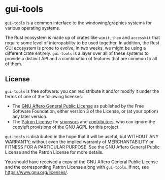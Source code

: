 # gui-tools

`gui-tools` is a common interface to the windowing/graphics systems for various operating systems.

The Rust ecosystem is made up of crates like `winit`, `theo` and `accesskit` that require some level of interopability to be used together. In addition, the Rust GUI ecosystem is prone to evolve; in two weeks, we might be using a different crate entirely. `gui-tools` is a layer over all of these systems to provide a distinct API and a combination of features that are common to all of them.

## License 

`gui-tools` is free software: you can redistribute it and/or modify it under the terms of one of the following licenses:

- The [GNU Affero General Public License](https://github.com/notgull/gui-tools/blob/main/LICENSE-AGPL.md) as published by the Free Software Foundation, either version 3 of the License, or (at your option) any later version.
- The [Patron License](https://github.com/notgull/gui-tools/blob/main/LICENSE-PATRON.md) for [sponsors](https://github.com/sponsors/notgull) and [contributors](https://github.com/notgull/gui-tools/graphs/contributors), who can ignore the copyleft provisions of the GNU AGPL for this project.

`gui-tools` is distributed in the hope that it will be useful, but WITHOUT ANY WARRANTY; without even the implied warranty of MERCHANTABILITY or FITNESS FOR A PARTICULAR PURPOSE. See the GNU Affero General Public License and the Patron License for more details.

You should have received a copy of the GNU Affero General Public License and the corresponding Patron License along with `gui-tools`. If not, see <https://www.gnu.org/licenses/>.
